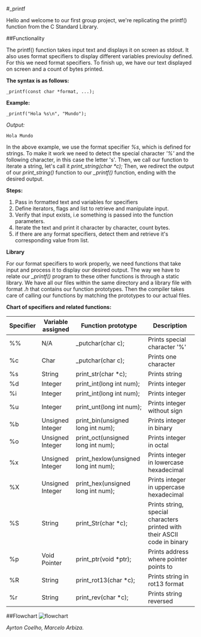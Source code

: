 #_printf

Hello and welcome to our first group project, we're replicating the printf() function from the C Standard Library.

##Functionality

The printf() function takes input text and displays it on screen as stdout. It also uses format specifiers to display different variables previoulsy defined. For this we need format specifiers. To finish up, we have our text displayed on screen and a count of bytes printed.

**The syntax is as follows:**

    _printf(const char *format, ...);

**Example:**

    _printf("Hola %s\n", "Mundo");

*Output:*

    Hola Mundo

In the above example, we use the format specifier *%s*, which is defined for strings. To make it work we need to detect the special character *'%'* and the following character, in this case the letter 's'.
Then, we call our function to iterate a string, let's call it *print_string(char \*c);* 
Then, we redirect the output of our *print_string()* function to our *_printf()* function, ending with the desired output.


**Steps:**

1. Pass in formatted text and variables for specifiers
2. Define iterators, flags and list to retrieve and manipulate input.
3. Verify that input exists, i.e something is passed into the function parameters.
4. Iterate the text and print it character by character, count bytes.
5. if there are any format specifiers, detect them and retrieve it's corresponding value from list.
   
**Library**

For our format specifiers to work properly, we need functions that take input and process it to display our desired output. The way we have to relate our *_printf()* program to these other functions is through a static library. We have all our files within the same directory and a library file with format *.h* that contains our function prototypes. Then the compiler takes care of calling our functions by matching the prototypes to our actual files. 

**Chart of specifiers and related functions:**

| Specifier | Variable assigned | Function prototype | Description |
| ----------- | ----------- | ----------- | ----------- |
| %% | N/A | _putchar(char c); | Prints special character '%' |
| %c | Char | _putchar(char c); | Prints one character |
| %s | String | print_str(char *c); | Prints string | 
| %d | Integer | print_int(long int num); | Prints integer |
| %i | Integer | print_int(long int num); | Prints  integer |
| %u | Integer | print_unt(long int num); | Prints integer without sign |
| %b | Unsigned Integer | print_bin(unsigned long int num); | Prints integer in binary |
| %o | Unsigned Integer | print_oct(unsigned long int num); | Prints integer in octal |
| %x | Unsigned Integer | print_hexlow(unsigned long int num); | Prints integer in lowercase hexadecimal |
| %X | Unsigned Integer | print_hex(unsigned long int num); | Prints integer in uppercase hexadecimal |
| %S | String | print_Str(char *c); | Prints string, special characters printed with their ASCII code in binary |
| %p | Void Pointer | print_ptr(void *ptr); | Prints address where pointer points to |
| %R | String | print_rot13(char *c); | Prints string in rot13 format |
| %r | String | print_rev(char *c); | Prints string reversed |

##Flowchart
![flowchart](https://lh3.googleusercontent.com/twgsuB2YsDhf61T-tuzcnyRfoMfsrjiyo7ouNOMq6UL_Ht4Py662oWv8aNkOrWbJyUWSPDLn0UDheqkvcNOMgr1FBwcbYe5cBNDODr6OeDltoj-JRm6D1iuh-bccIPLrZLmy5NrRzYELnvjCUjFyL8zU3XzJZRdfTvmrcE7CSUoE92KUx9qyq9JHHXIdaYvaSPCGxr8ofHM2Okgn81M8VMMqyNGMK0uEmv7DYTE-fBA2VitswSHTtHg0BJmeeXuwHDn53ViTJUztqSUjbiU9zhMU99AIw_Qa5urb_dzlyuhKgjSiXF1CGnz5J5zGb9A0NB1A-myWflgfVr57fFFBi_m0kQZxefCz26xMc7KVrLMvunSNuGHDcJdInc9SuT8LKIVPdifhYDq5-XAHiLZsHgM-pMHldXpY354HUTbSHXY_WQO37xZyLEAF3yUFAYvuNjGORjbp-XrOacmQUfUY5BLesKXRrsjVnrkooYXxRFb6iYvsnHzVCNP7_loldw4-tpnSCdKpEXT3Ia4AdCCy3IWi3-ms8i_1X8O3JTVABoVu0tQOW_BCixJp0zfH1QD6mDf5AgnUa13i-zaN1zyTbZ2hLdeNpHY8laE5Pt7fHXFdP6PYffQBvMCQC2F1Quuf7kE_pzIrh1r4_-FzhdoqRpBhvDPblM37jsly8vOX2IBaWRRn4iL5_uB-QOTDYjEoy9SGugf-KeUUrEbEofSQrA=w1236-h866-no?authuser=0)

*Ayrton Coelho, Marcelo Arbiza.*
